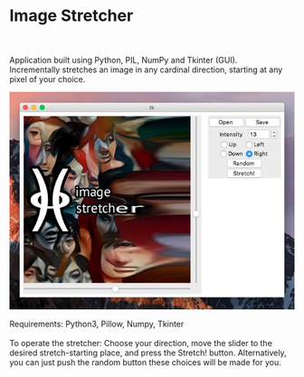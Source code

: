 # Image Stretcher<br/><br/>
Application built using Python, PIL, NumPy and Tkinter (GUI).<br/>
Incrementally stretches an image in any cardinal direction, starting at any pixel of your choice.<br/>

![](ImageStretcherApp.jpeg)<br/>

Requirements: Python3, Pillow, Numpy, Tkinter<br/><br/>
To operate the stretcher: Choose your direction, move the slider to the desired stretch-starting place, and press the Stretch! button. 
Alternatively, you can just push the random button these choices will be made for you.
